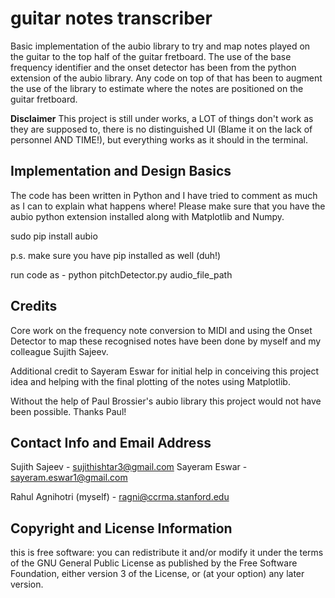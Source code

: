 guitar notes transcriber
=============

Basic implementation of the aubio library to try and map notes played on the guitar to the top half of the guitar fretboard. The use of the base frequency identifier and the onset detector has been from the python extension of the aubio library. Any code on top of that has been to augment the use of the library to estimate where the notes are positioned on the guitar fretboard.

**Disclaimer**
This project is still under works, a LOT of things don't work as they are supposed to, there is no distinguished UI (Blame it on the lack of personnel AND TIME!), but everything works as it should in the terminal.

Implementation and Design Basics
--------------------------------

The code has been written in Python and I have tried to comment as much as I can to explain what happens where!
Please make sure that you have the aubio python extension installed along with Matplotlib and Numpy.

sudo pip install aubio

p.s. make sure you have pip installed as well (duh!)

run code as -
python pitchDetector.py audio_file_path


Credits
------------------------

Core work on the frequency note conversion to MIDI and using the Onset Detector to map these recognised notes have been done by myself and my colleague Sujith Sajeev.

Additional credit to Sayeram Eswar for initial help in conceiving this project idea and helping with the final plotting of the notes using Matplotlib.

Without the help of Paul Brossier's aubio library this project would not have been possible. Thanks Paul!


Contact Info and Email Address
-----------------------------

Sujith Sajeev - sujithishtar3@gmail.com
Sayeram Eswar - sayeram.eswar1@gmail.com

Rahul Agnihotri (myself) - ragni@ccrma.stanford.edu

Copyright and License Information
---------------------------------

this is free software: you can redistribute it and/or modify it under the terms of the GNU General Public License as published by the Free Software Foundation, either version 3 of the License, or (at your option) any later version.
